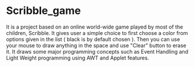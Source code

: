 # Scribble_game
It is a project based on an online world-wide game played by most of the children, Scribble. It gives user a simple choice to first choose a color from options given in the list ( black is by default chosen ). Then you can use your mouse to draw anything in the space and use "Clear" button to erase it. 
It draws some major programming concepts such as Event Handling and Light Weight programming using AWT and Applet features. 
